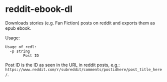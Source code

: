 # reddit-ebook-dl

Downloads stories (e.g. Fan Fiction) posts on reddit and exports them as epub ebook.

Usage:

```text
Usage of redl:
  -p string
        Post ID
```

Post ID is the ID as seen in the URL in reddit posts, e.g.: `https://www.reddit.com/r/subreddit/comments/postidhere/post_title_here/`.
